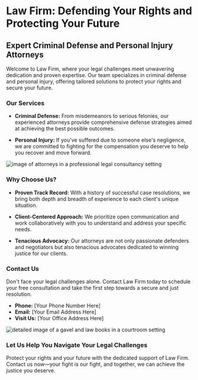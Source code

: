 # Law Firm: Defending Your Rights and Protecting Your Future

## Expert Criminal Defense and Personal Injury Attorneys

Welcome to Law Firm, where your legal challenges meet unwavering dedication and proven expertise. Our team specializes in criminal defense and personal injury, offering tailored solutions to protect your rights and secure your future.

### Our Services

- **Criminal Defense:** From misdemeanors to serious felonies, our experienced attorneys provide comprehensive defense strategies aimed at achieving the best possible outcomes.
  
- **Personal Injury:** If you've suffered due to someone else's negligence, we are committed to fighting for the compensation you deserve to help you recover and move forward.

![image of attorneys in a professional legal consultancy setting](/images/homepage-image-0-1746664086176.webp)

### Why Choose Us?

- **Proven Track Record:** With a history of successful case resolutions, we bring both depth and breadth of experience to each client's unique situation.
  
- **Client-Centered Approach:** We prioritize open communication and work collaboratively with you to understand and address your specific needs.
  
- **Tenacious Advocacy:** Our attorneys are not only passionate defenders and negotiators but also tenacious advocates dedicated to winning justice for our clients.

### Contact Us

Don't face your legal challenges alone. Contact Law Firm today to schedule your free consultation and take the first step towards a secure and just resolution.

- **Phone:** [Your Phone Number Here]
- **Email:** [Your Email Address Here]
- **Visit Us:** [Your Office Address Here]

![detailed image of a gavel and law books in a courtroom setting](/images/homepage-image-1-1746664099688.webp)

### Let Us Help You Navigate Your Legal Challenges

Protect your rights and your future with the dedicated support of Law Firm. Contact us now—your fight is our fight, and together, we can achieve the justice you deserve.